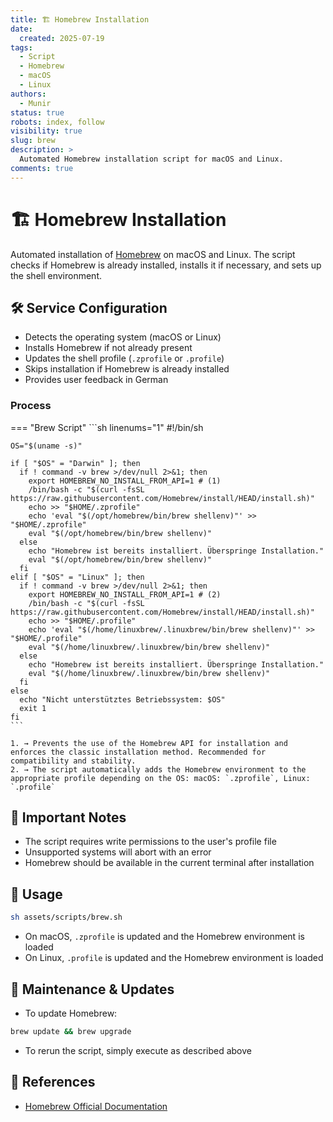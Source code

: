 ```yaml
---
title: 🏗 Homebrew Installation
date:
  created: 2025-07-19
tags:
  - Script
  - Homebrew
  - macOS
  - Linux
authors:
  - Munir
status: true
robots: index, follow
visibility: true
slug: brew
description: >
  Automated Homebrew installation script for macOS and Linux.
comments: true
---
```


# 🏗 Homebrew Installation

Automated installation of [Homebrew](https://brew.sh/) on macOS and Linux. The script checks if Homebrew is already installed, installs it if necessary, and sets up the shell environment.

<!-- more -->

## 🛠️ Service Configuration

- Detects the operating system (macOS or Linux)
- Installs Homebrew if not already present
- Updates the shell profile (`.zprofile` or `.profile`)
- Skips installation if Homebrew is already installed
- Provides user feedback in German

### Process

=== "Brew Script"
    ```sh linenums="1"
    #!/bin/sh

    OS="$(uname -s)"

    if [ "$OS" = "Darwin" ]; then
      if ! command -v brew >/dev/null 2>&1; then
        export HOMEBREW_NO_INSTALL_FROM_API=1 # (1)
        /bin/bash -c "$(curl -fsSL https://raw.githubusercontent.com/Homebrew/install/HEAD/install.sh)"
        echo >> "$HOME/.zprofile"
        echo 'eval "$(/opt/homebrew/bin/brew shellenv)"' >> "$HOME/.zprofile"
        eval "$(/opt/homebrew/bin/brew shellenv)"
      else
        echo "Homebrew ist bereits installiert. Überspringe Installation."
        eval "$(/opt/homebrew/bin/brew shellenv)"
      fi
    elif [ "$OS" = "Linux" ]; then
      if ! command -v brew >/dev/null 2>&1; then
        export HOMEBREW_NO_INSTALL_FROM_API=1 # (2)
        /bin/bash -c "$(curl -fsSL https://raw.githubusercontent.com/Homebrew/install/HEAD/install.sh)"
        echo >> "$HOME/.profile"
        echo 'eval "$(/home/linuxbrew/.linuxbrew/bin/brew shellenv)"' >> "$HOME/.profile"
        eval "$(/home/linuxbrew/.linuxbrew/bin/brew shellenv)"
      else
        echo "Homebrew ist bereits installiert. Überspringe Installation."
        eval "$(/home/linuxbrew/.linuxbrew/bin/brew shellenv)"
      fi
    else
      echo "Nicht unterstütztes Betriebssystem: $OS"
      exit 1
    fi
    ```

    1. → Prevents the use of the Homebrew API for installation and enforces the classic installation method. Recommended for compatibility and stability.
    2. → The script automatically adds the Homebrew environment to the appropriate profile depending on the OS: macOS: `.zprofile`, Linux: `.profile`

## 🔐 Important Notes

- The script requires write permissions to the user's profile file
- Unsupported systems will abort with an error
- Homebrew should be available in the current terminal after installation

## 🚀 Usage

```bash
sh assets/scripts/brew.sh
```

- On macOS, `.zprofile` is updated and the Homebrew environment is loaded
- On Linux, `.profile` is updated and the Homebrew environment is loaded

## 🔄 Maintenance & Updates

- To update Homebrew:
```bash
brew update && brew upgrade
```
- To rerun the script, simply execute as described above

## 🔗 References

- [Homebrew Official Documentation](https://docs.brew.sh/)
